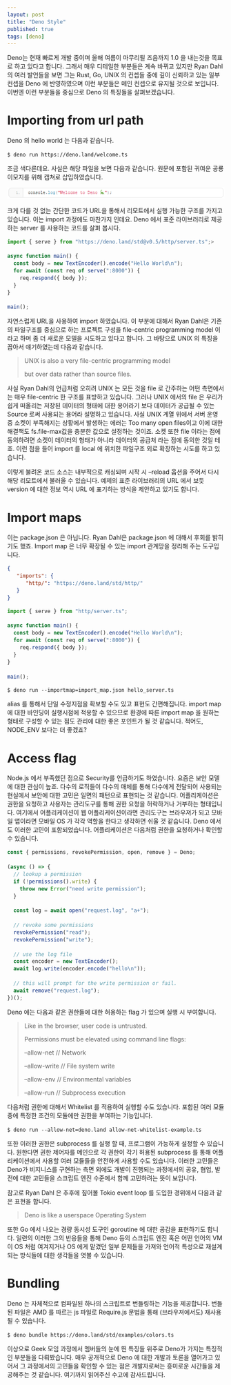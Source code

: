 ```yaml
---
layout: post
title: "Deno Style"
published: true
tags: [deno]
---
```


Deno는 현재 빠르게 개발 중이며 올해 여름이 마무리될 즈음까지 1.0 을 내는것을 목표로 하고 있다고 합니다. 그래서 매우 디테일한 부분들은 계속 바뀌고 있지만 Ryan Dahl의 여러 발언들을 보면 그는 Rust, Go, UNIX 의 컨셉들 중에 깊이 신뢰하고 있는 일부 컨셉을 Deno 에 반영하였으며 이런 부분들은 메인 컨셉으로 유지될 것으로 보입니다. 이번엔 이런 부분들을 중심으로 Deno 의 특징들을 살펴보겠습니다.

# Importing from url path
Deno 의 hello world 는 다음과 같습니다.

`$ deno run https://deno.land/welcome.ts`

조금 색다른데요. 사실은 해당 파일을 보면 다음과 같습니다. 원문에 포함된 귀여운 공룡 이모지를 위해 캡쳐로 삽입하였습니다.

<!-- more -->

![deno](/images/posts/캡처-1.png)

크게 다를 것 없는 간단한 코드가 URL을 통해서 리모트에서 실행 가능한 구조를 가지고 있습니다. 이는 import 과정에도 마찬가지 인데요. Deno 에서 표준 라이브러리로 제공하는 server 를 사용하는 코드를 살펴 봅시다.

```typescript
import { serve } from "https://deno.land/std@v0.5/http/server.ts";> 

async function main() {
  const body = new TextEncoder().encode("Hello World\n");
  for await (const req of serve(":8000")) {
    req.respond({ body });
  }
}

main();
```

자연스럽게 URL을 사용하여 import 하였습니다. 이 부분에 대해서 Ryan Dahl은 기존의 파일구조를 중심으로 하는 프로젝트 구성을 file-centric programming model 이라고 하며 좀 더 새로운 모델을 시도하고 있다고 합니다. 그 바탕으로 UNIX 의 특징을 꼽아서 얘기하였는데 다음과 같습니다.

> UNIX is also a very file-centric programming model
>
> but over data rather than source files.

사실 Ryan Dahl의 언급처럼 오히려 UNIX 는 모든 것을 file 로 간주하는 어떤 측면에서는 매우 file-centric 한 구조를 표방하고 있습니다. 그러나 UNIX 에서의 file 은 우리가 쉽게 떠올리는 저장된 데이터의 형태에 대한 용어라기 보다 데이터가 공급될 수 있는 Source 로써 사용되는 용어라 설명하고 있습니다. 사실 UNIX 계열 위에서 서버 운영 중 소켓이 부족해지는 상황에서 발생하는 에러는 Too many open files이고 이에 대한 해결책도 fs.file-max값을 충분한 값으로 설정하는 것이죠. 소켓 또한 file 이라는 점에 동의하려면 소켓이 데이터의 형태가 아니라 데이터의 공급처 라는 점에 동의한 것일 테죠. 이런 점을 들어 import 를 local 에 위치한 파일구조 외로 확장하는 시도를 하고 있습니다.

이렇게 불려온 코드 소스는 내부적으로 캐싱되며 시작 시 –reload 옵션을 주어서 다시 해당 리모트에서 불러올 수 있습니다. 예제의 표준 라이브러리의 URL 에서 보듯 version 에 대한 정보 역시 URL 에 표기하는 방식을 제안하고 있기도 합니다.

# Import maps
이는 package.json 은 아닙니다. Ryan Dahl은 package.json 에 대해서 후회를 밝히기도 했죠. Import map 은 너무 확장될 수 있는 import 관계망을 정리해 주는 도구입니다.

```json
{
   "imports": {
      "http/": "https://deno.land/std/http/"
   }
}
```

```typescript
import { serve } from "http/server.ts";

async function main() {
  const body = new TextEncoder().encode("Hello World\n");
  for await (const req of serve(":8000")) {
    req.respond({ body });
  }
}

main();
```


`$ deno run --importmap=import_map.json hello_server.ts`

alias 를 통해서 단일 수정지점을 확보할 수도 있고 표현도 간편해집니다. import map 에 대한 바인딩이 실행시점에 적용할 수 있으므로 환경에 따른 import map 을 원하는 형태로 구성할 수 있는 점도 관리에 대한 좋은 포인트가 될 것 같습니다. 적어도, NODE_ENV 보다는 더 좋겠죠?

# Access flag
Node.js 에서 부족했던 점으로 Security를 언급하기도 하였습니다. 요즘은 보안 모델에 대한 관심이 높죠. 다수의 로직들이 다수의 매체를 통해 다수에게 전달되어 사용되는 현실에서 보안에 대한 고민은 일면의 패턴으로 표현되는 것 같습니다. 어플리케이션은 권한을 요청하고 사용자는 관리도구를 통해 권한 요청을 허락하거나 거부하는 형태입니다. 여기에서 어플리케이션이 웹 어플리케이션이라면 관리도구는 브라우져가 되고 모바일 앱이라면 모바일 OS 가 각각 역할을 한다고 생각하면 쉬울 것 같습니다. Deno 에서도 이러한 고민이 포함되었습니다. 어플리케이션은 다음처럼 권한을 요청하거나 확인할 수 있습니다.

```typescript
const { permissions, revokePermission, open, remove } = Deno;

(async () => {
  // lookup a permission
  if (!permissions().write) {
    throw new Error("need write permission");
  }
  
  const log = await open("request.log", "a+");
  
  // revoke some permissions
  revokePermission("read");
  revokePermission("write");
  
  // use the log file
  const encoder = new TextEncoder();
  await log.write(encoder.encode("hello\n"));
  
  // this will prompt for the write permission or fail.
  await remove("request.log");
})();
```

Deno 에는 다음과 같은 권한들에 대한 허용하는 flag 가 있으며 실행 시 부여합니다.

> Like in the browser, user code is untrusted.
>
> Permissions must be elevated using command line flags:
>
> –allow-net // Network
>
> –allow-write // File system write
>
> –allow-env // Environmental variables
>
> –allow-run // Subprocess execution

다음처럼 권한에 대해서 Whitelist 를 적용하여 실행할 수도 있습니다. 포함된 여러 모듈 중에 특정한 조건의 모듈에만 권한을 부여하는 기능입니다.

`$ deno run --allow-net=deno.land allow-net-whitelist-example.ts`

또한 이러한 권한은 subprocess 를 실행 할 때, 프로그램이 가능하게 설정할 수 있습니다. 원한다면 권한 제어자를 메인으로 각 권한이 각기 허용된 subprocess 를 통해 어플리케이션에서 사용할 여러 모듈들을 안전하게 사용할 수도 있습니다. 이러한 고민들은 Deno가 비지니스를 구현하는 측면 외에도 개발이 진행되는 과정에서의 공유, 협업, 발전에 대한 고민들을 스크립트 엔진 수준에서 함께 고민하려는 뜻이 보입니다.

참고로 Ryan Dahl 은 추후에 짚어볼 Tokio event loop 를 도입한 경위에서 다음과 같은 표현을 합니다.

> Deno is like a userspace Operating System

또한 Go 에서 나오는 경량 동시성 도구인 goroutine 에 대한 공감을 표현하기도 합니다. 일련의 이러한 그의 반응들을 통해 Deno 등의 스크립트 엔진 혹은 어떤 언어의 VM이 OS 처럼 여겨지거나 OS 에게 맡겼던 일부 문제들을 가져와 언어적 특성으로 재설계 되는 방식들에 대한 생각들을 엿볼 수 있습니다.

# Bundling
Deno 는 자체적으로 컴파일된 하나의 스크립트로 번들링하는 기능을 제공합니다. 번들된 파일은 AMD 를 따르는 js 파일로 Require.js 문법을 통해 (브라우져에서도) 재사용 될 수 있습니다.

`$ deno bundle https://deno.land/std/examples/colors.ts`

이상으로 Geek 모임 과정에서 멤버들의 눈에 띈 특징들 위주로 Deno가 가지는 특징적인 부분들을 다뤄봤습니다. 매우 공개적으로 Deno 에 대한 개발과 토론을 열어가고 있어서 그 과정에서의 고민들을 확인할 수 있는 점은 개발자로써는 흥미로운 시간들을 제공해주는 것 같습니다. 여기까지 읽어주신 수고에 감사드립니다.